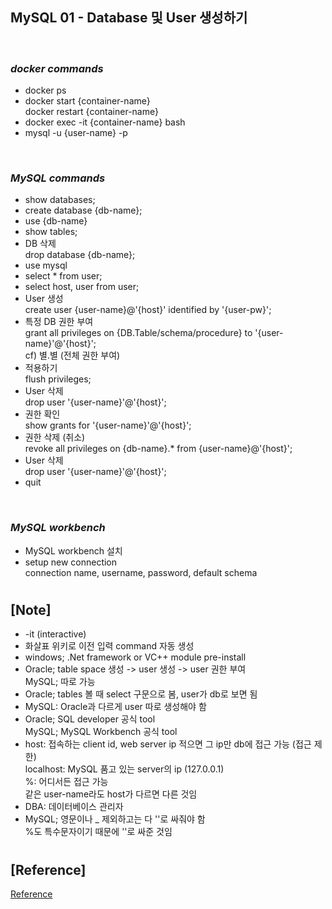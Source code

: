 ## MySQL 01 - Database 및 User 생성하기

<br>

### _docker commands_

- docker ps
- docker start {container-name} <br/>
  docker restart {container-name}
- docker exec -it {container-name} bash
- mysql -u {user-name} -p

<br/>

### _MySQL commands_

- show databases;
- create database {db-name};
- use {db-name}
- show tables;
- DB 삭제 <br/>
  drop database {db-name};
- use mysql
- select \* from user;
- select host, user from user;
- User 생성 <br/>
  create user {user-name}@'{host}' identified by '{user-pw}';
- 특정 DB 권한 부여 <br/>
  grant all privileges on {DB.Table/schema/procedure} to '{user-name}'@'{host}'; <br/>
  cf) 별.별 (전체 권한 부여)
- 적용하기 <br/>
  flush privileges;
- User 삭제 <br/>
  drop user '{user-name}'@'{host}';
- 권한 확인 <br/>
  show grants for '{user-name}'@'{host}';
- 권한 삭제 (취소) <br/>
  revoke all privileges on {db-name}.\* from {user-name}@'{host}';
- User 삭제 <br/>
  drop user '{user-name}'@'{host}';
- quit

<br/>

### _MySQL workbench_

- MySQL workbench 설치
- setup new connection <br/>
  connection name, username, password, default schema

#

## [Note]

- -it (interactive)
- 화살표 위키로 이전 입력 command 자동 생성
- windows; .Net framework or VC++ module pre-install
- Oracle; table space 생성 -> user 생성 -> user 권한 부여 <br/> MySQL; 따로 가능
- Oracle; tables 볼 때 select 구문으로 봄, user가 db로 보면 됨
- MySQL: Oracle과 다르게 user 따로 생성해야 함
- Oracle; SQL developer 공식 tool <br/>
  MySQL; MySQL Workbench 공식 tool
- host: 접속하는 client id, web server ip 적으면 그 ip만 db에 접근 가능 (접근 제한) <br/>
  localhost: MySQL 품고 있는 server의 ip (127.0.0.1) <br/>
  %: 어디서든 접근 가능 <br/>
  같은 user-name라도 host가 다르면 다른 것임
- DBA: 데이터베이스 관리자
- MySQL; 영문이나 \_ 제외하고는 다 ''로 싸줘야 함 <br/>
  %도 특수문자이기 때문에 ''로 싸준 것임

#

## [Reference]

[Reference](https://www.youtube.com/watch?v=5Iw8ijN5coc&list=PLEOnZ6GeucBU7FR26mn9d3Mxqc8V81yHX&index=1)
